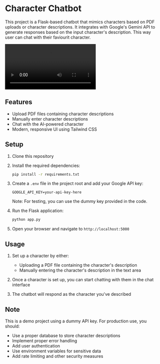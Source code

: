 # Character Chatbot

This project is a Flask-based chatbot that mimics characters based on PDF uploads or character descriptions. It integrates with Google's Gemini API to generate responses based on the input character's description. This way user can chat with their faviourit character. 


![Alt Text](https://github.com/saifoff/Character_Bot/blob/main/chatbot.webm)


## Features

- Upload PDF files containing character descriptions
- Manually enter character descriptions
- Chat with the AI-powered character
- Modern, responsive UI using Tailwind CSS

## Setup

1. Clone this repository
2. Install the required dependencies:
   ```bash
   pip install -r requirements.txt
   ```
3. Create a `.env` file in the project root and add your Google API key:
   ```
   GOOGLE_API_KEY=your-api-key-here
   ```
   Note: For testing, you can use the dummy key provided in the code.

4. Run the Flask application:
   ```bash
   python app.py
   ```
5. Open your browser and navigate to `http://localhost:5000`

## Usage

1. Set up a character by either:
   - Uploading a PDF file containing the character's description
   - Manually entering the character's description in the text area

2. Once a character is set up, you can start chatting with them in the chat interface

3. The chatbot will respond as the character you've described

## Note

This is a demo project using a dummy API key. For production use, you should:
- Use a proper database to store character descriptions
- Implement proper error handling
- Add user authentication
- Use environment variables for sensitive data
- Add rate limiting and other security measures 
